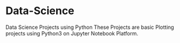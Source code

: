 # Data-Science
Data Science Projects using Python
These Projects are basic Plotting projects using Python3 on Jupyter Notebook Platform.

